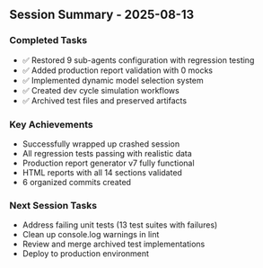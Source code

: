 ## Session Summary - 2025-08-13

### Completed Tasks
- ✅ Restored 9 sub-agents configuration with regression testing
- ✅ Added production report validation with 0 mocks
- ✅ Implemented dynamic model selection system
- ✅ Created dev cycle simulation workflows
- ✅ Archived test files and preserved artifacts

### Key Achievements
- Successfully wrapped up crashed session
- All regression tests passing with realistic data
- Production report generator v7 fully functional
- HTML reports with all 14 sections validated
- 6 organized commits created

### Next Session Tasks
- Address failing unit tests (13 test suites with failures)
- Clean up console.log warnings in lint
- Review and merge archived test implementations
- Deploy to production environment

